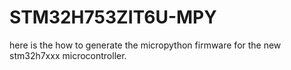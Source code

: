 # STM32H753ZIT6U-MPY
here is the how to generate the micropython firmware for the new stm32h7xxx microcontroller.
